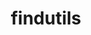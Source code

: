 ---
title: "findutils"
layout: cache
categories: [package, develop]
meta: {"compilers": ["apple-clang@=16.0.0", "cce@=18.0.0", "gcc@=10.2.1", "gcc@=10.3.0", "gcc@=10.5.0", "gcc@=11.1.0", "gcc@=11.4.0", "gcc@=12.3.0", "gcc@=12.4.0", "gcc@=13.2.0", "gcc@=13.3.0", "gcc@=7.3.1", "gcc@=7.5.0", "gcc@=9.4.0", "oneapi@=2024.1.0", "oneapi@=2024.2.1"], "num_specs": 61, "num_specs_by_stack": {"aws-isc": 1, "aws-isc-aarch64": 1, "aws-pcluster-neoverse_v1": 2, "aws-pcluster-x86_64_v4": 8, "build_systems": 2, "data-vis-sdk": 2, "developer-tools": 1, "developer-tools-aarch64-linux-gnu": 2, "developer-tools-darwin": 2, "developer-tools-manylinux2014": 1, "developer-tools-x86_64_v3-linux-gnu": 2, "e4s": 4, "e4s-cray-rhel": 2, "e4s-cray-sles": 1, "e4s-neoverse-v2": 4, "e4s-neoverse_v1": 1, "e4s-oneapi": 4, "e4s-power": 2, "e4s-rocm-external": 2, "gpu-tests": 3, "hep": 2, "ml-darwin-aarch64-mps": 2, "ml-linux-aarch64-cpu": 2, "ml-linux-aarch64-cuda": 2, "ml-linux-x86_64-cpu": 2, "ml-linux-x86_64-cuda": 2, "ml-linux-x86_64-rocm": 2, "radiuss": 4, "radiuss-aws": 4, "radiuss-aws-aarch64": 4, "root": 61, "tutorial": 4}, "oss": ["amzn2", "centos7", "rhel8", "sequoia", "sle_hpc15", "ubuntu18.04", "ubuntu20.04", "ubuntu22.04", "ubuntu24.04"], "platforms": ["darwin", "linux"], "stacks": ["aws-isc", "aws-isc-aarch64", "aws-pcluster-neoverse_v1", "aws-pcluster-x86_64_v4", "build_systems", "data-vis-sdk", "developer-tools", "developer-tools-aarch64-linux-gnu", "developer-tools-darwin", "developer-tools-manylinux2014", "developer-tools-x86_64_v3-linux-gnu", "e4s", "e4s-cray-rhel", "e4s-cray-sles", "e4s-neoverse-v2", "e4s-neoverse_v1", "e4s-oneapi", "e4s-power", "e4s-rocm-external", "gpu-tests", "hep", "ml-darwin-aarch64-mps", "ml-linux-aarch64-cpu", "ml-linux-aarch64-cuda", "ml-linux-x86_64-cpu", "ml-linux-x86_64-cuda", "ml-linux-x86_64-rocm", "radiuss", "radiuss-aws", "radiuss-aws-aarch64", "root", "tutorial"], "targets": ["aarch64", "neoverse_v1", "neoverse_v2", "ppc64le", "x86_64_v3", "x86_64_v4"], "versions": ["4.10.0", "4.9.0"]}
spec_details: [{"compiler": "cce@=18.0.0", "hash": "22mif7h5zcbhfpx5fxxk2qy2g5ptesci", "os": "rhel8", "platform": "linux", "size": "-", "stacks": ["e4s-cray-rhel", "root"], "target": "x86_64_v3", "variants": ["build_system=autotools", "patches=440b954"], "versions": ["4.10.0"]}, {"compiler": "gcc@=10.5.0", "hash": "35ypvfktdtip4xpn3nu27dhl6ropikrc", "os": "centos7", "platform": "linux", "size": "-", "stacks": ["developer-tools-x86_64_v3-linux-gnu", "root"], "target": "x86_64_v3", "variants": ["build_system=autotools", "patches=440b954"], "versions": ["4.10.0"]}, {"compiler": "gcc@=7.5.0", "hash": "3ij2haxwj3nyqn7tgju5tzpqkjqoxozx", "os": "ubuntu18.04", "platform": "linux", "size": "-", "stacks": ["radiuss", "root"], "target": "x86_64_v3", "variants": ["build_system=autotools", "patches=440b954"], "versions": ["4.10.0"]}, {"compiler": "gcc@=12.3.0", "hash": "3su2bzupphmmd46ny4fpy2reuqwwf2we", "os": "ubuntu22.04", "platform": "linux", "size": "-", "stacks": ["root", "tutorial"], "target": "x86_64_v3", "variants": ["build_system=autotools", "patches=440b954"], "versions": ["4.10.0"]}, {"compiler": "gcc@=9.4.0", "hash": "3uctxhlwwrrrhudblei44ryq6hucapch", "os": "ubuntu20.04", "platform": "linux", "size": "-", "stacks": ["e4s-power", "root"], "target": "ppc64le", "variants": ["build_system=autotools", "patches=440b954"], "versions": ["4.10.0"]}, {"compiler": "gcc@=7.5.0", "hash": "4576rzmo7abfomu576k4c6d5jl5puwjl", "os": "ubuntu18.04", "platform": "linux", "size": "-", "stacks": ["developer-tools", "root"], "target": "x86_64_v3", "variants": ["build_system=autotools", "patches=440b954"], "versions": ["4.9.0"]}, {"compiler": "gcc@=7.3.1", "hash": "4f3tujrgujgzmrczzrwbtyuptfhf3hmq", "os": "amzn2", "platform": "linux", "size": "-", "stacks": ["radiuss-aws-aarch64", "root"], "target": "aarch64", "variants": ["build_system=autotools", "patches=440b954"], "versions": ["4.10.0"]}, {"compiler": "oneapi@=2024.1.0", "hash": "4fhqnafwcdyfqpbpfbw3vkh7jek6vv2w", "os": "amzn2", "platform": "linux", "size": "-", "stacks": ["aws-pcluster-x86_64_v4", "root"], "target": "x86_64_v4", "variants": ["build_system=autotools", "patches=440b954"], "versions": ["4.10.0"]}, {"compiler": "gcc@=7.3.1", "hash": "5kouce264rvlaft33wxa44i6jjzzr5ol", "os": "amzn2", "platform": "linux", "size": "-", "stacks": ["radiuss-aws", "root"], "target": "x86_64_v3", "variants": ["build_system=autotools", "patches=440b954"], "versions": ["4.10.0"]}, {"compiler": "gcc@=7.5.0", "hash": "5sv4klkkuek4ggnit6hh6prnfbwqp4c4", "os": "ubuntu18.04", "platform": "linux", "size": "-", "stacks": ["build_systems", "radiuss", "root"], "target": "x86_64_v3", "variants": ["build_system=autotools", "patches=440b954"], "versions": ["4.10.0"]}, {"compiler": "gcc@=7.3.1", "hash": "65zoif7cnfxkerxwmxffnkwmbzr744sm", "os": "amzn2", "platform": "linux", "size": "-", "stacks": ["radiuss-aws", "root"], "target": "x86_64_v3", "variants": ["build_system=autotools", "patches=440b954"], "versions": ["4.10.0"]}, {"compiler": "gcc@=11.4.0", "hash": "6ijijtjswxu5lub2wqgldxrz4i5p2pn4", "os": "ubuntu22.04", "platform": "linux", "size": "-", "stacks": ["e4s", "e4s-rocm-external", "hep", "root", "tutorial"], "target": "x86_64_v3", "variants": ["build_system=autotools", "patches=440b954"], "versions": ["4.10.0"]}, {"compiler": "gcc@=10.5.0", "hash": "7wz2id3c4diab6r6jlo3hcxae6jwv4g7", "os": "centos7", "platform": "linux", "size": "-", "stacks": ["developer-tools-x86_64_v3-linux-gnu", "root"], "target": "x86_64_v3", "variants": ["build_system=autotools", "patches=440b954"], "versions": ["4.10.0"]}, {"compiler": "gcc@=12.4.0", "hash": "7zt4ntrsrhuuepnja4sytf3acc5tuvcm", "os": "amzn2", "platform": "linux", "size": "-", "stacks": ["aws-pcluster-x86_64_v4", "root"], "target": "x86_64_v3", "variants": ["build_system=autotools", "patches=440b954"], "versions": ["4.10.0"]}, {"compiler": "oneapi@=2024.2.1", "hash": "bkrzh2laz5wzdvtk4zjtzt7oswgptkgn", "os": "ubuntu22.04", "platform": "linux", "size": "-", "stacks": ["e4s-oneapi", "root"], "target": "x86_64_v3", "variants": ["build_system=autotools", "patches=440b954"], "versions": ["4.10.0"]}, {"compiler": "gcc@=11.4.0", "hash": "bljxsuhw2fzpqmnjx7sv2dogxfatewsh", "os": "ubuntu22.04", "platform": "linux", "size": "-", "stacks": ["e4s-neoverse_v1", "root"], "target": "neoverse_v1", "variants": ["build_system=autotools", "patches=440b954"], "versions": ["4.9.0"]}, {"compiler": "gcc@=7.5.0", "hash": "cmyf27andsdj6fktq35l3ajxbvrfidfp", "os": "ubuntu18.04", "platform": "linux", "size": "-", "stacks": ["radiuss", "root"], "target": "x86_64_v3", "variants": ["build_system=autotools", "patches=440b954"], "versions": ["4.10.0"]}, {"compiler": "gcc@=7.3.1", "hash": "cyax6ugdvkpd4zaj4gbjnkc7rnnqq3b7", "os": "amzn2", "platform": "linux", "size": "-", "stacks": ["aws-isc-aarch64", "root"], "target": "aarch64", "variants": ["build_system=autotools", "patches=440b954"], "versions": ["4.10.0"]}, {"compiler": "gcc@=7.3.1", "hash": "cz3xmannuq3zr4ft5bh3s4bvfvzot2fe", "os": "amzn2", "platform": "linux", "size": "-", "stacks": ["aws-isc", "root"], "target": "x86_64_v3", "variants": ["build_system=autotools", "patches=440b954"], "versions": ["4.10.0"]}, {"compiler": "gcc@=10.2.1", "hash": "e64vl2shponyudij6moiruoddoqt6tez", "os": "centos7", "platform": "linux", "size": "-", "stacks": ["developer-tools-manylinux2014", "root"], "target": "x86_64_v3", "variants": ["build_system=autotools", "patches=440b954"], "versions": ["4.9.0"]}, {"compiler": "gcc@=11.1.0", "hash": "ejlvhe4cxgtn32w3qwya4isi2tm76vnj", "os": "ubuntu20.04", "platform": "linux", "size": "-", "stacks": ["gpu-tests", "root"], "target": "x86_64_v3", "variants": ["build_system=autotools", "patches=440b954"], "versions": ["4.9.0"]}, {"compiler": "gcc@=13.3.0", "hash": "eorwt6uj3reqdrsbvxkloa4432j6d6wt", "os": "rhel8", "platform": "linux", "size": "-", "stacks": ["developer-tools-aarch64-linux-gnu", "root"], "target": "aarch64", "variants": ["build_system=autotools", "patches=440b954"], "versions": ["4.10.0"]}, {"compiler": "gcc@=11.1.0", "hash": "exr3uydn6o3virpmgjvtw3mbcraddm5u", "os": "ubuntu20.04", "platform": "linux", "size": "-", "stacks": ["gpu-tests", "root"], "target": "x86_64_v3", "variants": ["build_system=autotools", "patches=440b954"], "versions": ["4.9.0"]}, {"compiler": "oneapi@=2024.2.1", "hash": "f32fmk2jshit2gasizfpzn5eta4iskbj", "os": "ubuntu22.04", "platform": "linux", "size": "-", "stacks": ["e4s-oneapi", "root"], "target": "x86_64_v3", "variants": ["build_system=autotools", "patches=440b954"], "versions": ["4.10.0"]}, {"compiler": "gcc@=11.4.0", "hash": "fiiwi4fgzknjdecmpl6aiapkhhuk3tjd", "os": "ubuntu22.04", "platform": "linux", "size": "-", "stacks": ["e4s", "root"], "target": "x86_64_v3", "variants": ["build_system=autotools", "patches=440b954"], "versions": ["4.10.0"]}, {"compiler": "gcc@=7.5.0", "hash": "fw6ctkccqd4vl5vgurqawntydzudfqew", "os": "ubuntu18.04", "platform": "linux", "size": "-", "stacks": ["build_systems", "radiuss", "root"], "target": "x86_64_v3", "variants": ["build_system=autotools", "patches=440b954"], "versions": ["4.10.0"]}, {"compiler": "gcc@=13.2.0", "hash": "g6binczcg46otk42bgautvuxsgaohju7", "os": "ubuntu24.04", "platform": "linux", "size": "-", "stacks": ["ml-linux-x86_64-cpu", "ml-linux-x86_64-cuda", "ml-linux-x86_64-rocm", "root"], "target": "x86_64_v3", "variants": ["build_system=autotools", "patches=440b954"], "versions": ["4.10.0"]}, {"compiler": "gcc@=11.4.0", "hash": "gdpcidgx6f7idoien5k6wtfslytw4qp3", "os": "ubuntu22.04", "platform": "linux", "size": "-", "stacks": ["e4s", "e4s-rocm-external", "hep", "root", "tutorial"], "target": "x86_64_v3", "variants": ["build_system=autotools", "patches=440b954"], "versions": ["4.10.0"]}, {"compiler": "gcc@=11.4.0", "hash": "gmctjpgtgipiqoabyedpmf33pebsec6d", "os": "ubuntu22.04", "platform": "linux", "size": "-", "stacks": ["e4s-neoverse-v2", "root"], "target": "neoverse_v2", "variants": ["build_system=autotools", "patches=440b954"], "versions": ["4.10.0"]}, {"compiler": "gcc@=13.2.0", "hash": "ido2qleuiu6k6k6l2y57lieobnos4s3f", "os": "ubuntu24.04", "platform": "linux", "size": "-", "stacks": ["ml-linux-aarch64-cpu", "ml-linux-aarch64-cuda", "root"], "target": "aarch64", "variants": ["build_system=autotools", "patches=440b954"], "versions": ["4.10.0"]}, {"compiler": "apple-clang@=16.0.0", "hash": "jzpurlc2esspxsqo23exasvt6dx3fhmj", "os": "sequoia", "platform": "darwin", "size": "-", "stacks": ["developer-tools-darwin", "ml-darwin-aarch64-mps", "root"], "target": "aarch64", "variants": ["build_system=autotools", "patches=440b954"], "versions": ["4.10.0"]}, {"compiler": "gcc@=10.3.0", "hash": "k6hyduyt2ha6piqkhhkehcmrxpgvduz6", "os": "sle_hpc15", "platform": "linux", "size": "-", "stacks": ["e4s-cray-sles", "root"], "target": "x86_64_v4", "variants": ["build_system=autotools", "patches=440b954"], "versions": ["4.9.0"]}, {"compiler": "gcc@=12.4.0", "hash": "kzzuevbffe32pxxcvcmveqf7xugkkjrk", "os": "amzn2", "platform": "linux", "size": "-", "stacks": ["aws-pcluster-x86_64_v4", "root"], "target": "x86_64_v4", "variants": ["build_system=autotools", "patches=440b954"], "versions": ["4.10.0"]}, {"compiler": "gcc@=11.1.0", "hash": "lokmfknyslor45rezycmwlmyzsylfsg7", "os": "ubuntu20.04", "platform": "linux", "size": "-", "stacks": ["data-vis-sdk", "root"], "target": "x86_64_v3", "variants": ["build_system=autotools", "patches=440b954"], "versions": ["4.10.0"]}, {"compiler": "gcc@=7.3.1", "hash": "lxpk62wdsa7lxay55i4cxwxokoxrfkbj", "os": "amzn2", "platform": "linux", "size": "-", "stacks": ["radiuss-aws-aarch64", "root"], "target": "aarch64", "variants": ["build_system=autotools", "patches=440b954"], "versions": ["4.10.0"]}, {"compiler": "gcc@=12.3.0", "hash": "mnop2eo3m2foecwrcq5xlwdnq5lsibfo", "os": "ubuntu22.04", "platform": "linux", "size": "-", "stacks": ["root", "tutorial"], "target": "x86_64_v3", "variants": ["build_system=autotools", "patches=440b954"], "versions": ["4.10.0"]}, {"compiler": "gcc@=7.3.1", "hash": "nd5zge54z4hxd3mx43c3tlaqmtuwixxp", "os": "amzn2", "platform": "linux", "size": "-", "stacks": ["radiuss-aws-aarch64", "root"], "target": "aarch64", "variants": ["build_system=autotools", "patches=440b954"], "versions": ["4.10.0"]}, {"compiler": "gcc@=11.4.0", "hash": "nhwtekcyhjidk2pg4aqudy7evilb6ezk", "os": "ubuntu22.04", "platform": "linux", "size": "-", "stacks": ["e4s", "root"], "target": "x86_64_v3", "variants": ["build_system=autotools", "patches=440b954"], "versions": ["4.10.0"]}, {"compiler": "oneapi@=2024.1.0", "hash": "nspivsoqaxabmf2izjwuw5vi2fmkyqv5", "os": "amzn2", "platform": "linux", "size": "-", "stacks": ["aws-pcluster-x86_64_v4", "root"], "target": "x86_64_v4", "variants": ["build_system=autotools", "patches=440b954"], "versions": ["4.10.0"]}, {"compiler": "gcc@=12.4.0", "hash": "nve7efevry2ih2q6cv2txz7xnux65dk3", "os": "amzn2", "platform": "linux", "size": "-", "stacks": ["aws-pcluster-neoverse_v1", "root"], "target": "neoverse_v1", "variants": ["build_system=autotools", "patches=440b954"], "versions": ["4.10.0"]}, {"compiler": "oneapi@=2024.2.1", "hash": "o6hc2gsvkda7ln3emnpe4dnqh5n36i3i", "os": "ubuntu22.04", "platform": "linux", "size": "-", "stacks": ["e4s-oneapi", "root"], "target": "x86_64_v3", "variants": ["build_system=autotools", "patches=440b954"], "versions": ["4.10.0"]}, {"compiler": "gcc@=11.4.0", "hash": "psyoeyfbgir3nbk7bau2jkbbi2kynrpx", "os": "ubuntu22.04", "platform": "linux", "size": "-", "stacks": ["e4s-neoverse-v2", "root"], "target": "neoverse_v2", "variants": ["build_system=autotools", "patches=440b954"], "versions": ["4.10.0"]}, {"compiler": "cce@=18.0.0", "hash": "pvx5g53dye5v3bxtpzev5dmym36buf5r", "os": "rhel8", "platform": "linux", "size": "-", "stacks": ["e4s-cray-rhel", "root"], "target": "x86_64_v3", "variants": ["build_system=autotools", "patches=440b954"], "versions": ["4.10.0"]}, {"compiler": "gcc@=13.3.0", "hash": "qis5ielotdjpr5hdyhk4e7jcfr2w7yk2", "os": "rhel8", "platform": "linux", "size": "-", "stacks": ["developer-tools-aarch64-linux-gnu", "root"], "target": "aarch64", "variants": ["build_system=autotools", "patches=440b954"], "versions": ["4.10.0"]}, {"compiler": "gcc@=12.4.0", "hash": "rma4yqg32vb6ml3bjnjlxku542fduzdt", "os": "amzn2", "platform": "linux", "size": "-", "stacks": ["aws-pcluster-x86_64_v4", "root"], "target": "x86_64_v3", "variants": ["build_system=autotools", "patches=440b954"], "versions": ["4.10.0"]}, {"compiler": "gcc@=11.4.0", "hash": "s6cragljvcvwcetouswfglwdvizq2rzj", "os": "ubuntu22.04", "platform": "linux", "size": "-", "stacks": ["e4s-neoverse-v2", "root"], "target": "neoverse_v2", "variants": ["build_system=autotools", "patches=440b954"], "versions": ["4.10.0"]}, {"compiler": "apple-clang@=16.0.0", "hash": "sd7uw52m5rn7rqkrjyaenyr3wql5vmu2", "os": "sequoia", "platform": "darwin", "size": "-", "stacks": ["developer-tools-darwin", "ml-darwin-aarch64-mps", "root"], "target": "aarch64", "variants": ["build_system=autotools", "patches=440b954"], "versions": ["4.10.0"]}, {"compiler": "gcc@=11.1.0", "hash": "sj6676yvmswntkkq36wvzmbkmcngumtc", "os": "ubuntu20.04", "platform": "linux", "size": "-", "stacks": ["gpu-tests", "root"], "target": "x86_64_v3", "variants": ["build_system=autotools", "patches=440b954"], "versions": ["4.9.0"]}, {"compiler": "gcc@=7.3.1", "hash": "snu2222u6p6a4g4i6x26bf3n2tdyi7oj", "os": "amzn2", "platform": "linux", "size": "-", "stacks": ["radiuss-aws", "root"], "target": "x86_64_v3", "variants": ["build_system=autotools", "patches=440b954"], "versions": ["4.10.0"]}, {"compiler": "gcc@=13.2.0", "hash": "t4b4uuq2onvyhfiwdl4xh42zq52joctu", "os": "ubuntu24.04", "platform": "linux", "size": "-", "stacks": ["ml-linux-aarch64-cpu", "ml-linux-aarch64-cuda", "root"], "target": "aarch64", "variants": ["build_system=autotools", "patches=440b954"], "versions": ["4.10.0"]}, {"compiler": "gcc@=11.4.0", "hash": "tiukklshyxunpoqdpnnteag2c6u3p7kv", "os": "ubuntu22.04", "platform": "linux", "size": "-", "stacks": ["e4s-neoverse-v2", "root"], "target": "neoverse_v2", "variants": ["build_system=autotools", "patches=440b954"], "versions": ["4.10.0"]}, {"compiler": "gcc@=9.4.0", "hash": "trrwf5uswshetdpesrsgqarotny2y4me", "os": "ubuntu20.04", "platform": "linux", "size": "-", "stacks": ["e4s-power", "root"], "target": "ppc64le", "variants": ["build_system=autotools", "patches=440b954"], "versions": ["4.10.0"]}, {"compiler": "gcc@=7.3.1", "hash": "vezci3hc5l7s7ngvmxjz7c2rf5aarotd", "os": "amzn2", "platform": "linux", "size": "-", "stacks": ["radiuss-aws", "root"], "target": "x86_64_v3", "variants": ["build_system=autotools", "patches=440b954"], "versions": ["4.10.0"]}, {"compiler": "oneapi@=2024.2.1", "hash": "vwwvh5vdusorciujaw6j3t2ml5v4fvre", "os": "ubuntu22.04", "platform": "linux", "size": "-", "stacks": ["e4s-oneapi", "root"], "target": "x86_64_v3", "variants": ["build_system=autotools", "patches=440b954"], "versions": ["4.10.0"]}, {"compiler": "oneapi@=2024.1.0", "hash": "wolwqnhsvmprovf6s4lak57z3n7i4mob", "os": "amzn2", "platform": "linux", "size": "-", "stacks": ["aws-pcluster-x86_64_v4", "root"], "target": "x86_64_v3", "variants": ["build_system=autotools", "patches=440b954"], "versions": ["4.10.0"]}, {"compiler": "gcc@=11.1.0", "hash": "ww6d3wgzwmqk6jjoqivflvw4cyvgrvly", "os": "ubuntu20.04", "platform": "linux", "size": "-", "stacks": ["data-vis-sdk", "root"], "target": "x86_64_v3", "variants": ["build_system=autotools", "patches=440b954"], "versions": ["4.10.0"]}, {"compiler": "gcc@=12.4.0", "hash": "x6zyome6zcr7rcfnetbqvz2ywc4kq44o", "os": "amzn2", "platform": "linux", "size": "-", "stacks": ["aws-pcluster-x86_64_v4", "root"], "target": "x86_64_v4", "variants": ["build_system=autotools", "patches=440b954"], "versions": ["4.10.0"]}, {"compiler": "gcc@=12.4.0", "hash": "xbczl63mewskywigjclh4rn55w3z3iqo", "os": "amzn2", "platform": "linux", "size": "-", "stacks": ["aws-pcluster-neoverse_v1", "root"], "target": "neoverse_v1", "variants": ["build_system=autotools", "patches=440b954"], "versions": ["4.10.0"]}, {"compiler": "oneapi@=2024.1.0", "hash": "xvu33g5l2ra27zb7a6bj4lhi4xb3hnqx", "os": "amzn2", "platform": "linux", "size": "-", "stacks": ["aws-pcluster-x86_64_v4", "root"], "target": "x86_64_v3", "variants": ["build_system=autotools", "patches=440b954"], "versions": ["4.10.0"]}, {"compiler": "gcc@=13.2.0", "hash": "y3v5cqwhxsabv23clnnixq4rwdaloaix", "os": "ubuntu24.04", "platform": "linux", "size": "-", "stacks": ["ml-linux-x86_64-cpu", "ml-linux-x86_64-cuda", "ml-linux-x86_64-rocm", "root"], "target": "x86_64_v3", "variants": ["build_system=autotools", "patches=440b954"], "versions": ["4.10.0"]}, {"compiler": "gcc@=7.3.1", "hash": "yrgfcn6ed5nokul2zihg3oih4fcklxx7", "os": "amzn2", "platform": "linux", "size": "-", "stacks": ["radiuss-aws-aarch64", "root"], "target": "aarch64", "variants": ["build_system=autotools", "patches=440b954"], "versions": ["4.10.0"]}]
---